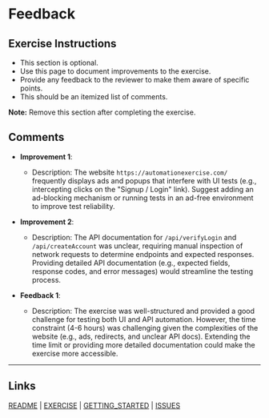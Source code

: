 # Feedback

## Exercise Instructions

- This section is optional.
- Use this page to document improvements to the exercise.
- Provide any feedback to the reviewer to make them aware of specific points.
- This should be an itemized list of comments.

**Note:** Remove this section after completing the exercise.

## Comments

- **Improvement 1**:
  - Description: The website `https://automationexercise.com/` frequently displays ads and popups that interfere with UI tests (e.g., intercepting clicks on the "Signup / Login" link). Suggest adding an ad-blocking mechanism or running tests in an ad-free environment to improve test reliability.

- **Improvement 2**:
  - Description: The API documentation for `/api/verifyLogin` and `/api/createAccount` was unclear, requiring manual inspection of network requests to determine endpoints and expected responses. Providing detailed API documentation (e.g., expected fields, response codes, and error messages) would streamline the testing process.

- **Feedback 1**:
  - Description: The exercise was well-structured and provided a good challenge for testing both UI and API automation. However, the time constraint (4-6 hours) was challenging given the complexities of the website (e.g., ads, redirects, and unclear API docs). Extending the time limit or providing more detailed documentation could make the exercise more accessible.

---

## Links

[README](README.md) | [EXERCISE](EXERCISE.md) | [GETTING_STARTED](GETTING_STARTED.md) | [ISSUES](ISSUES.md)



